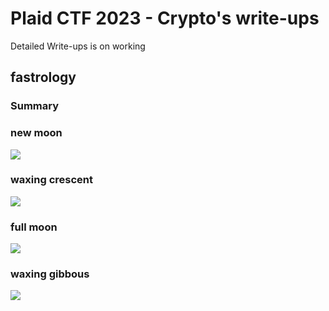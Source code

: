 # Plaid CTF 2023 - Crypto's write-ups

Detailed Write-ups is on working 

## fastrology 

### Summary

### new moon

![](https://i.imgur.com/jYgDxGn.png)

### waxing crescent 

![](https://i.imgur.com/OCb7fxx.png)


### full moon 

![](https://i.imgur.com/XzFrHYQ.png)

### waxing gibbous

![](https://i.imgur.com/qlGFQw2.png)
